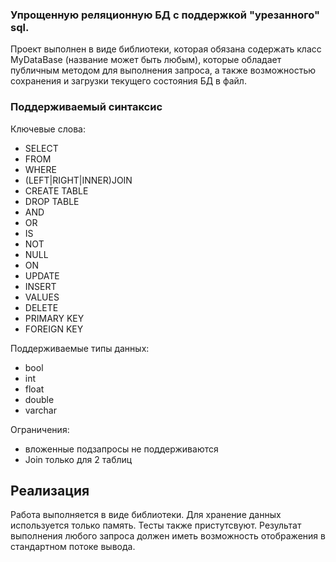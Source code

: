 ### Упрощенную реляционную БД с поддержкой "урезанного" sql. 
Проект выполнен в виде библиотеки, которая обязана содержать класс MyDataBase (название может быть любым), которые обладает публичным методом для выполнения запроса, а также возможностью сохранения и загрузки текущего состояния БД в файл.

### Поддерживаемый синтаксис

Ключевые слова:

- SELECT
- FROM
- WHERE
- (LEFT|RIGHT|INNER)JOIN
- CREATE TABLE
- DROP TABLE
- AND
- OR
- IS
- NOT
- NULL
- ON
- UPDATE
- INSERT
- VALUES
- DELETE
- PRIMARY KEY
- FOREIGN KEY

Поддерживаемые типы данных:

- bool
- int
- float
- double
- varchar

Ограничения:

- вложенные подзапросы не поддерживаются
- Join только для 2 таблиц

## Реализация

Работа выполняется в виде библиотеки. Для хранение данных используется только память. Тесты также пристутсвуют.
Результат выполнения любого запроса должен иметь возможность отображения в стандартном потоке вывода.
